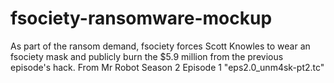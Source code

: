 # fsociety-ransomware-mockup
As part of the ransom demand, fsociety forces Scott Knowles to wear an fsociety mask and publicly burn the $5.9 million from the previous episode's hack.  From Mr Robot Season 2 Episode 1 "eps2.0_unm4sk-pt2.tc"
